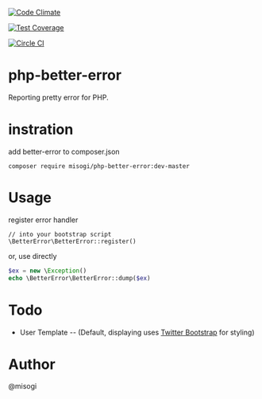 [![Code Climate](https://codeclimate.com/github/misogi/php-better-error/badges/gpa.svg)](https://codeclimate.com/github/misogi/php-better-error)

[![Test Coverage](https://codeclimate.com/github/misogi/php-better-error/badges/coverage.svg)](https://codeclimate.com/github/misogi/php-better-error)

[![Circle CI](https://circleci.com/gh/misogi/php-better-error/tree/master.svg?style=svg)](https://circleci.com/gh/misogi/php-better-error/tree/master)

php-better-error
================

Reporting pretty error for PHP.


instration
==========

add better-error to composer.json

```
composer require misogi/php-better-error:dev-master
```

Usage
=====

register error handler

```
// into your bootstrap script
\BetterError\BetterError::register()
```

or, use directly

```php
$ex = new \Exception()
echo \BetterError\BetterError::dump($ex)
```


Todo
====

- User Template
-- (Default, displaying uses [Twitter Bootstrap](http://getbootstrap.com/) for styling)


Author
======

@misogi